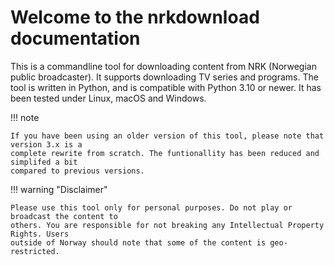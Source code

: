 # Welcome to the nrkdownload documentation

This is a commandline tool for downloading content from NRK (Norwegian public
broadcaster). It supports downloading TV series and programs. The tool is written in
Python, and is compatible with Python 3.10 or newer. It has been tested under Linux,
macOS and Windows.

!!! note

    If you have been using an older version of this tool, please note that version 3.x is a
    complete rewrite from scratch. The funtionallity has been reduced and simplifed a bit
    compared to previous versions.

!!! warning "Disclaimer"

    Please use this tool only for personal purposes. Do not play or broadcast the content to
    others. You are responsible for not breaking any Intellectual Property Rights. Users
    outside of Norway should note that some of the content is geo-restricted.
